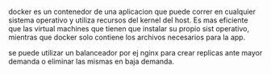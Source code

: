 docker es un contenedor de una aplicacion que puede correr en cualquier sistema operativo y utiliza recursos del kernel del host. Es mas eficiente que las virtual machines que tienen que instalar su propio sist operativo, mientras que docker solo contiene los archivos necesarios para la app.

se puede utilizar un balanceador por ej nginx para crear replicas ante mayor demanda o eliminar las mismas en baja demanda.

